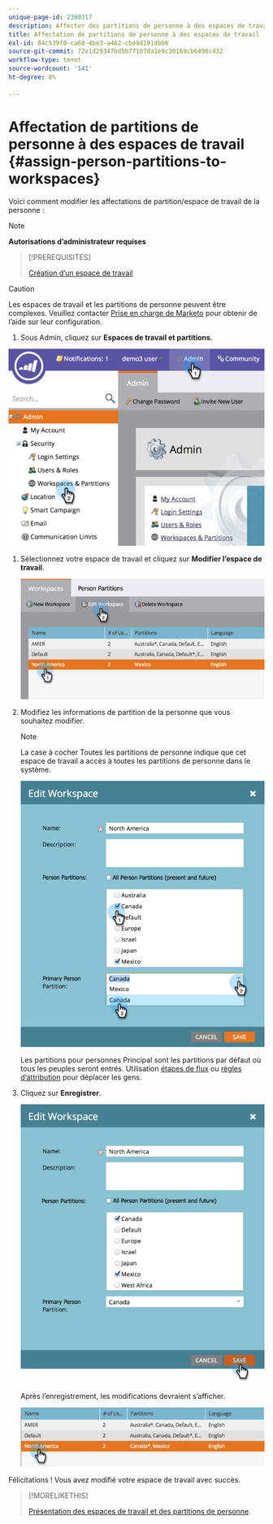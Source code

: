 ```yaml
---
unique-page-id: 2360317
description: Affecter des partitions de personne à des espaces de travail - Documents Marketo - Documentation du produit
title: Affectation de partitions de personne à des espaces de travail
exl-id: 84c539f0-ca68-4be3-a462-cbe9d191dbb6
source-git-commit: 72e1d29347bd5b77107da1e9c30169cb6490c432
workflow-type: tm+mt
source-wordcount: '141'
ht-degree: 0%

---
```


# Affectation de partitions de personne à des espaces de travail {#assign-person-partitions-to-workspaces}

Voici comment modifier les affectations de partition/espace de travail de la personne :

>[!NOTE]
>
>**Autorisations d’administrateur requises**

>[!PREREQUISITES]
>
>[Création d’un espace de travail](/help/marketo/product-docs/administration/workspaces-and-person-partitions/create-a-new-workspace.md)

>[!CAUTION]
>
>Les espaces de travail et les partitions de personne peuvent être complexes. Veuillez contacter  [Prise en charge de Marketo](https://nation.marketo.com/t5/Support/ct-p/Support) pour obtenir de l’aide sur leur configuration.

1. Sous Admin, cliquez sur **Espaces de travail et partitions**.

![](assets/image2014-9-17-11-3a13-3a24.png)

1. Sélectionnez votre espace de travail et cliquez sur **Modifier l’espace de travail**.

   ![](assets/two-3.png)

1. Modifiez les informations de partition de la personne que vous souhaitez modifier.

   >[!NOTE]
   >
   >La case à cocher Toutes les partitions de personne indique que cet espace de travail a accès à toutes les partitions de personne dans le système.

   ![](assets/three-3.png)

   Les partitions pour personnes Principal sont les partitions par défaut où tous les peuples seront entrés. Utilisation [étapes de flux](/help/marketo/product-docs/core-marketo-concepts/smart-campaigns/flow-actions/use-add-choice-in-a-flow-step.md) ou [règles d’attribution](/help/marketo/product-docs/administration/workspaces-and-person-partitions/assigning-person-partitions-with-assignment-rules.md) pour déplacer les gens.

1. Cliquez sur **Enregistrer**.

   ![](assets/four-3.png)

   Après l’enregistrement, les modifications devraient s’afficher.

   ![](assets/image2014-9-17-11-3a14-3a53.png)

Félicitations ! Vous avez modifié votre espace de travail avec succès.

>[!MORELIKETHIS]
>
>[Présentation des espaces de travail et des partitions de personne](/help/marketo/product-docs/administration/workspaces-and-person-partitions/understanding-workspaces-and-person-partitions.md).
